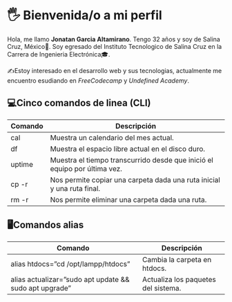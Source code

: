 # 🖐 Bienvenida/o a mi perfil

 Hola, me llamo **Jonatan Garcia Altamirano**. Tengo 32 años y soy de Salina Cruz, México🌮. Soy egresado del Instituto Tecnologico de Salina Cruz en la Carrera de Ingenieria Electrónica🎓. 
 
 ✍Estoy interesado en el desarrollo web y sus tecnologias, actualmente me encuentro esudiando en *FreeCodecamp* y *Undefined Academy*.

## 💻Cinco comandos de linea (CLI)

|Comando|Descripción|
|-------|-----------|
|cal|Muestra un calendario del mes actual.|
|df|Muestra el espacio libre actual en el disco duro.|
|uptime|Muestra el tiempo transcurrido desde que inició el equipo por última vez.|
|cp -r|Nos permite copiar una carpeta dada una ruta inicial y una ruta final.
|rm -r| Nos permite eliminar una carpeta dada una ruta.|

## 🖥Comandos alias
|Comando|Descripción|
|-------|-----------|
|alias htdocs=”cd /opt/lampp/htdocs”|Cambia la carpeta en htdocs.|
|alias actualizar=”sudo apt update && sudo apt upgrade”|Actualiza los paquetes del sistema.
